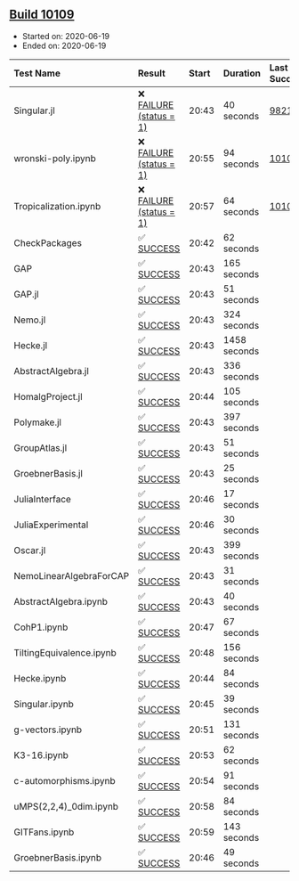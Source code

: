 ## [Build 10109](https://oscarci.mathematik.uni-kl.de/job/oscar/10109/)

* Started on: 2020-06-19
* Ended on: 2020-06-19

| Test Name    | Result | Start | Duration | Last Success | First Failure |
|:-------------|:-------|:------|:---------|:-------------|:--------------|
| Singular.jl | ❌ [FAILURE (status = 1)](https://oscarci.mathematik.uni-kl.de/job/oscar/10109/artifact/logs/build-10109/Singular.jl.log) | 20:43 | 40 seconds | [9821](https://oscarci.mathematik.uni-kl.de/job/oscar/9821/) | [9822](https://oscarci.mathematik.uni-kl.de/job/oscar/9822/) |
| wronski-poly.ipynb | ❌ [FAILURE (status = 1)](https://oscarci.mathematik.uni-kl.de/job/oscar/10109/artifact/logs/build-10109/wronski-poly.ipynb.log) | 20:55 | 94 seconds | [10107](https://oscarci.mathematik.uni-kl.de/job/oscar/10107/) | [10108](https://oscarci.mathematik.uni-kl.de/job/oscar/10108/) |
| Tropicalization.ipynb | ❌ [FAILURE (status = 1)](https://oscarci.mathematik.uni-kl.de/job/oscar/10109/artifact/logs/build-10109/Tropicalization.ipynb.log) | 20:57 | 64 seconds | [10103](https://oscarci.mathematik.uni-kl.de/job/oscar/10103/) | [10104](https://oscarci.mathematik.uni-kl.de/job/oscar/10104/) |
| CheckPackages | ✅ [SUCCESS](https://oscarci.mathematik.uni-kl.de/job/oscar/10109/artifact/logs/build-10109/CheckPackages.log) | 20:42 | 62 seconds |  |  |
| GAP | ✅ [SUCCESS](https://oscarci.mathematik.uni-kl.de/job/oscar/10109/artifact/logs/build-10109/GAP.log) | 20:43 | 165 seconds |  |  |
| GAP.jl | ✅ [SUCCESS](https://oscarci.mathematik.uni-kl.de/job/oscar/10109/artifact/logs/build-10109/GAP.jl.log) | 20:43 | 51 seconds |  |  |
| Nemo.jl | ✅ [SUCCESS](https://oscarci.mathematik.uni-kl.de/job/oscar/10109/artifact/logs/build-10109/Nemo.jl.log) | 20:43 | 324 seconds |  |  |
| Hecke.jl | ✅ [SUCCESS](https://oscarci.mathematik.uni-kl.de/job/oscar/10109/artifact/logs/build-10109/Hecke.jl.log) | 20:43 | 1458 seconds |  |  |
| AbstractAlgebra.jl | ✅ [SUCCESS](https://oscarci.mathematik.uni-kl.de/job/oscar/10109/artifact/logs/build-10109/AbstractAlgebra.jl.log) | 20:43 | 336 seconds |  |  |
| HomalgProject.jl | ✅ [SUCCESS](https://oscarci.mathematik.uni-kl.de/job/oscar/10109/artifact/logs/build-10109/HomalgProject.jl.log) | 20:44 | 105 seconds |  |  |
| Polymake.jl | ✅ [SUCCESS](https://oscarci.mathematik.uni-kl.de/job/oscar/10109/artifact/logs/build-10109/Polymake.jl.log) | 20:43 | 397 seconds |  |  |
| GroupAtlas.jl | ✅ [SUCCESS](https://oscarci.mathematik.uni-kl.de/job/oscar/10109/artifact/logs/build-10109/GroupAtlas.jl.log) | 20:43 | 51 seconds |  |  |
| GroebnerBasis.jl | ✅ [SUCCESS](https://oscarci.mathematik.uni-kl.de/job/oscar/10109/artifact/logs/build-10109/GroebnerBasis.jl.log) | 20:43 | 25 seconds |  |  |
| JuliaInterface | ✅ [SUCCESS](https://oscarci.mathematik.uni-kl.de/job/oscar/10109/artifact/logs/build-10109/JuliaInterface.log) | 20:46 | 17 seconds |  |  |
| JuliaExperimental | ✅ [SUCCESS](https://oscarci.mathematik.uni-kl.de/job/oscar/10109/artifact/logs/build-10109/JuliaExperimental.log) | 20:46 | 30 seconds |  |  |
| Oscar.jl | ✅ [SUCCESS](https://oscarci.mathematik.uni-kl.de/job/oscar/10109/artifact/logs/build-10109/Oscar.jl.log) | 20:43 | 399 seconds |  |  |
| NemoLinearAlgebraForCAP | ✅ [SUCCESS](https://oscarci.mathematik.uni-kl.de/job/oscar/10109/artifact/logs/build-10109/NemoLinearAlgebraForCAP.log) | 20:43 | 31 seconds |  |  |
| AbstractAlgebra.ipynb | ✅ [SUCCESS](https://oscarci.mathematik.uni-kl.de/job/oscar/10109/artifact/logs/build-10109/AbstractAlgebra.ipynb.log) | 20:43 | 40 seconds |  |  |
| CohP1.ipynb | ✅ [SUCCESS](https://oscarci.mathematik.uni-kl.de/job/oscar/10109/artifact/logs/build-10109/CohP1.ipynb.log) | 20:47 | 67 seconds |  |  |
| TiltingEquivalence.ipynb | ✅ [SUCCESS](https://oscarci.mathematik.uni-kl.de/job/oscar/10109/artifact/logs/build-10109/TiltingEquivalence.ipynb.log) | 20:48 | 156 seconds |  |  |
| Hecke.ipynb | ✅ [SUCCESS](https://oscarci.mathematik.uni-kl.de/job/oscar/10109/artifact/logs/build-10109/Hecke.ipynb.log) | 20:44 | 84 seconds |  |  |
| Singular.ipynb | ✅ [SUCCESS](https://oscarci.mathematik.uni-kl.de/job/oscar/10109/artifact/logs/build-10109/Singular.ipynb.log) | 20:45 | 39 seconds |  |  |
| g-vectors.ipynb | ✅ [SUCCESS](https://oscarci.mathematik.uni-kl.de/job/oscar/10109/artifact/logs/build-10109/g-vectors.ipynb.log) | 20:51 | 131 seconds |  |  |
| K3-16.ipynb | ✅ [SUCCESS](https://oscarci.mathematik.uni-kl.de/job/oscar/10109/artifact/logs/build-10109/K3-16.ipynb.log) | 20:53 | 62 seconds |  |  |
| c-automorphisms.ipynb | ✅ [SUCCESS](https://oscarci.mathematik.uni-kl.de/job/oscar/10109/artifact/logs/build-10109/c-automorphisms.ipynb.log) | 20:54 | 91 seconds |  |  |
| uMPS(2,2,4)_0dim.ipynb | ✅ [SUCCESS](https://oscarci.mathematik.uni-kl.de/job/oscar/10109/artifact/logs/build-10109/uMPS-2-2-4-_0dim.ipynb.log) | 20:58 | 84 seconds |  |  |
| GITFans.ipynb | ✅ [SUCCESS](https://oscarci.mathematik.uni-kl.de/job/oscar/10109/artifact/logs/build-10109/GITFans.ipynb.log) | 20:59 | 143 seconds |  |  |
| GroebnerBasis.ipynb | ✅ [SUCCESS](https://oscarci.mathematik.uni-kl.de/job/oscar/10109/artifact/logs/build-10109/GroebnerBasis.ipynb.log) | 20:46 | 49 seconds |  |  |
